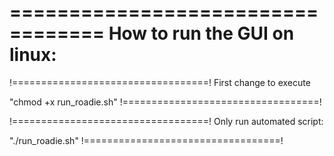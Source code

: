 ==================================
How to run the GUI on linux:
==================================


!==================================!
First change to execute 

"chmod +x run_roadie.sh"
!==================================!


!==================================!
Only run automated script: 

"./run_roadie.sh"
!==================================!